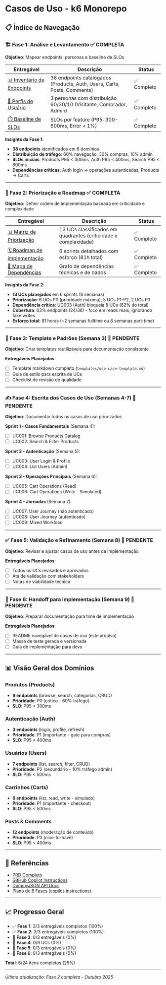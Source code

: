 # Casos de Uso - k6 Monorepo

## 📋 Índice de Navegação

### 🏗️ Fase 1: Análise e Levantamento ✅ COMPLETA

**Objetivo**: Mapear endpoints, personas e baseline de SLOs

| Entregável | Descrição | Status |
|------------|-----------|--------|
| [📊 Inventário de Endpoints](fase1-inventario-endpoints.csv) | 38 endpoints catalogados (Products, Auth, Users, Carts, Posts, Comments) | ✅ Completo |
| [👥 Perfis de Usuário](fase1-perfis-de-usuario.md) | 3 personas com distribuição 60/30/10 (Visitante, Comprador, Admin) | ✅ Completo |
| [⏱️ Baseline de SLOs](fase1-baseline-slos.md) | SLOs por feature (P95: 300-600ms, Error < 1%) | ✅ Completo |

**Insights da Fase 1**:
- **38 endpoints** identificados em 6 domínios
- **Distribuição de tráfego**: 60% navegação, 30% compras, 10% admin
- **SLOs iniciais**: Products P95 < 300ms, Auth P95 < 400ms, Search P95 < 600ms
- **Dependências críticas**: Auth login → operações autenticadas, Products → Carts

---

### 🎯 Fase 2: Priorização e Roadmap ✅ COMPLETA

**Objetivo**: Definir ordem de implementação baseada em criticidade e complexidade

| Entregável | Descrição | Status |
|------------|-----------|--------|
| [📊 Matriz de Priorização](fase2-matriz-priorizacao.md) | 13 UCs classificados em quadrantes (criticidade x complexidade) | ✅ Completo |
| [🗓️ Roadmap de Implementação](fase2-roadmap-implementacao.md) | 6 sprints detalhados com esforço (81h total) | ✅ Completo |
| [🔗 Mapa de Dependências](fase2-mapa-dependencias.md) | Grafo de dependências técnicas e de dados | ✅ Completo |

**Insights da Fase 2**:
- **13 UCs planejados** em 6 sprints (6 semanas)
- **Priorização**: 6 UCs P0 (prioridade máxima), 5 UCs P1-P2, 2 UCs P3
- **Dependência crítica**: UC003 (Auth) bloqueia 8 UCs (62% do total)
- **Cobertura**: 63% endpoints (24/38) - foco em reads reais, ignorando fake writes
- **Esforço total**: 81 horas (~2 semanas fulltime ou 6 semanas part-time)

---

### 📝 Fase 3: Template e Padrões (Semana 3) 🔄 PENDENTE

**Objetivo**: Criar templates reutilizáveis para documentação consistente

**Entregáveis Planejados**:
- [ ] Template markdown completo (`templates/use-case-template.md`)
- [ ] Guia de estilo para escrita de UCs
- [ ] Checklist de revisão de qualidade

---

### ✍️ Fase 4: Escrita dos Casos de Uso (Semanas 4-7) 🔄 PENDENTE

**Objetivo**: Documentar todos os casos de uso priorizados

**Sprint 1 - Casos Fundamentais** (Semana 4):
- [ ] UC001: Browse Products Catalog
- [ ] UC002: Search & Filter Products

**Sprint 2 - Autenticação** (Semana 5):
- [ ] UC003: User Login & Profile
- [ ] UC004: List Users (Admin)

**Sprint 3 - Operações Principais** (Semana 6):
- [ ] UC005: Cart Operations (Read)
- [ ] UC006: Cart Operations (Write - Simulated)

**Sprint 4 - Jornadas** (Semana 7):
- [ ] UC007: User Journey (não autenticado)
- [ ] UC008: User Journey (autenticado)
- [ ] UC009: Mixed Workload

---

### ✅ Fase 5: Validação e Refinamento (Semana 8) 🔄 PENDENTE

**Objetivo**: Revisar e ajustar casos de uso antes da implementação

**Entregáveis Planejados**:
- [ ] Todos os UCs revisados e aprovados
- [ ] Ata de validação com stakeholders
- [ ] Notas de viabilidade técnica

---

### 🚀 Fase 6: Handoff para Implementação (Semana 9) 🔄 PENDENTE

**Objetivo**: Preparar documentação para time de implementação

**Entregáveis Planejados**:
- [ ] README navegável de casos de uso (este arquivo)
- [ ] Massa de teste gerada e versionada
- [ ] Guia de implementação para devs

---

## 📊 Visão Geral dos Domínios

### Produtos (Products)
- **9 endpoints** (browse, search, categorias, CRUD)
- **Prioridade**: P0 (crítico - 60% tráfego)
- **SLO**: P95 < 300ms

### Autenticação (Auth)
- **3 endpoints** (login, profile, refresh)
- **Prioridade**: P1 (importante - gate para compras)
- **SLO**: P95 < 400ms

### Usuários (Users)
- **7 endpoints** (list, search, filter, CRUD)
- **Prioridade**: P2 (secundário - 10% tráfego admin)
- **SLO**: P95 < 500ms

### Carrinhos (Carts)
- **6 endpoints** (list, read, write - simulado)
- **Prioridade**: P1 (importante - checkout)
- **SLO**: P95 < 500ms

### Posts & Comments
- **12 endpoints** (moderação de conteúdo)
- **Prioridade**: P3 (nice-to-have)
- **SLO**: P95 < 400ms

---

## 🔗 Referências

- [PRD Completo](../planejamento/PRD.md)
- [GitHub Copilot Instructions](../../.github/copilot-instructions.md)
- [DummyJSON API Docs](https://dummyjson.com/docs)
- [Plano de 6 Fases (copilot-instructions)](../../.github/copilot-instructions.md#-plano-de-escrita-dos-casos-de-uso)

---

## 📈 Progresso Geral

- ✅ **Fase 1**: 3/3 entregáveis completos (100%)
- ✅ **Fase 2**: 3/3 entregáveis completos (100%)
- 🔄 **Fase 3**: 0/3 entregáveis (0%)
- 🔄 **Fase 4**: 0/9 UCs (0%)
- 🔄 **Fase 5**: 0/3 entregáveis (0%)
- 🔄 **Fase 6**: 0/3 entregáveis (0%)

**Total**: 6/24 itens completos (25%)

---

_Última atualização: Fase 2 completa - Outubro 2025_
